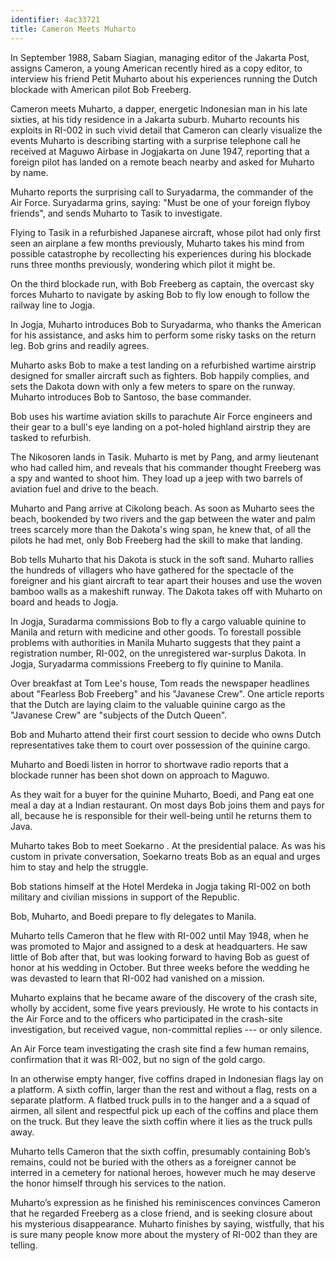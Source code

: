 ```yaml
---
identifier: 4ac33721
title: Cameron Meets Muharto
---
```


In September 1988, Sabam Siagian, managing editor of the Jakarta Post, assigns Cameron, a
young American recently hired as a copy editor, to interview his friend
Petit Muharto about his experiences running the Dutch blockade with American pilot Bob
Freeberg.

Cameron meets Muharto, a dapper, energetic Indonesian man in his
late sixties, at his tidy residence in a Jakarta suburb. Muharto recounts his exploits in RI-002 in such vivid detail that Cameron can clearly visualize the events Muharto is describing starting with a surprise telephone call he received at Maguwo Airbase in Jogjakarta on June 1947, reporting that a foreign pilot has landed on a remote beach nearby and asked for Muharto by name. 

Muharto reports the surprising call to Suryadarma, the commander of the
Air Force. Suryadarma grins, saying: "Must be one of your foreign flyboy
friends", and sends Muharto to Tasik to investigate.

Flying to Tasik in a refurbished Japanese aircraft, whose pilot had only
first seen an airplane a few months previously, Muharto takes his mind
from possible catastrophe by recollecting his experiences during his
blockade runs three months previously, wondering which pilot it might
be.

On the third blockade run, with Bob Freeberg as captain, the overcast
sky forces Muharto to navigate by asking Bob to fly low enough to follow
the railway line to Jogja.

In Jogja, Muharto introduces Bob to Suryadarma, who thanks the American
for his assistance, and asks him to perform some risky tasks on the
return leg. Bob grins and readily agrees.

Muharto asks Bob to make a test landing on a refurbished wartime
airstrip designed for smaller aircraft such as fighters. Bob happily
complies, and sets the Dakota down with only a few meters to spare on
the runway. Muharto introduces Bob to Santoso, the base commander.

Bob uses his wartime aviation skills to parachute Air Force engineers
and their gear to a bull's eye landing on a pot-holed highland airstrip
they are tasked to refurbish.

The Nikosoren lands in Tasik. Muharto is met by Pang, and army
lieutenant who had called him, and reveals that his commander thought
Freeberg was a spy and wanted to shoot him. They load up a jeep with two
barrels of aviation fuel and drive to the beach.

Muharto and Pang arrive at Cikolong beach. As soon as Muharto sees the
beach, bookended by two rivers and the gap between the water and palm
trees scarcely more than the Dakota's wing span, he knew that, of all
the pilots he had met, only Bob Freeberg had the skill to make that
landing.

Bob tells Muharto that his Dakota is stuck in the soft sand. Muharto
rallies the hundreds of villagers who have gathered for the spectacle of
the foreigner and his giant aircraft to tear apart their houses and use
the woven bamboo walls as a makeshift runway. The Dakota takes off with
Muharto on board and heads to Jogja.

In Jogja, Suradarma commissions Bob to fly a cargo valuable quinine to
Manila and return with medicine and other goods. To forestall possible
problems with authorities in Manila Muharto suggests that they paint a
registration number, RI-002, on the unregistered war-surplus Dakota.
In Jogja, Suryadarma commissions Freeberg to fly quinine to Manila. 

Over breakfast at Tom Lee's house, Tom reads the newspaper headlines
about "Fearless Bob Freeberg" and his "Javanese Crew". One article
reports that the Dutch are laying claim to the valuable quinine cargo as
the "Javanese Crew" are "subjects of the Dutch Queen".

Bob and Muharto attend their first court session to decide who owns
Dutch representatives take them to court over possession of the quinine
cargo.

Muharto and Boedi listen in horror to shortwave radio reports that a blockade runner has been shot down on
approach to Maguwo. 

As they wait for a buyer for the quinine Muharto, Boedi, and Pang eat one meal a day at a Indian restaurant. On most days Bob joins them and pays for all, because he is responsible for their well-being until he returns them to Java.

Muharto takes Bob to meet Soekarno . At the presidential palace. As was
his custom in private conversation, Soekarno treats Bob as an equal and
urges him to stay and help the struggle.

Bob stations himself at the Hotel Merdeka in Jogja taking RI-002 on both military and civilian missions in support of the Republic.

Bob, Muharto, and Boedi prepare to fly delegates to Manila. 

Muharto tells Cameron that he flew with RI-002 until May 1948, when he was promoted to Major and assigned to a desk at headquarters. He saw little of Bob after that, but was looking forward to having Bob as guest of honor at his wedding in October. But three weeks before the wedding he was devasted to learn that RI-002 had vanished on a mission.  

Muharto explains that he became aware of the discovery of the crash
site, wholly by accident, some five years previously. He wrote to his contacts
in the Air Force and to the officers who participated in the crash-site
investigation, but received vague, non-committal replies --- or only
silence. 

An Air Force team investigating the crash site find a few human remains, confirmation that it was RI-002, but no sign of the gold cargo. 

In an otherwise empty hanger, five coffins draped in Indonesian flags
lay on a platform. A sixth coffin, larger than the rest and without a
flag, rests on a separate platform. A flatbed truck pulls in to the
hanger and a a squad of airmen, all silent and respectful pick up each
of the coffins and place them on the truck. But they leave the sixth
coffin where it lies as the truck pulls away.

Muharto tells Cameron that the sixth coffin, presumably containing Bob’s
remains, could not be buried with the others as a foreigner cannot be interred in a cemetery for national heroes, however much he may deserve the honor himself through his services to the nation.

Muharto’s expression as he finished his reminiscences convinces
Cameron that he regarded Freeberg as a close friend, and is seeking
closure about his mysterious disappearance. Muharto finishes by saying,
wistfully, that his is sure many people know more about the mystery of
RI-002 than they are telling.
